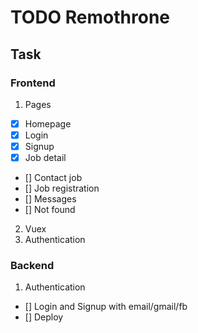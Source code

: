 # TODO Remothrone

## Task

### Frontend

1. Pages
- [x] Homepage
- [x] Login
- [x] Signup
- [x] Job detail
- [] Contact job
- [] Job registration
- [] Messages
- [] Not found
2. Vuex
3. Authentication

### Backend
1. Authentication
- [] Login and Signup with email/gmail/fb
- [] Deploy